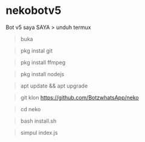 # nekobotv5
Bot v5
saya
SAYA > unduh termux

 > buka

 > pkg instal git

 > pkg install ffmpeg

 > pkg install nodejs

 > apt update && apt upgrade

 > git klon https://github.com/BotzwhatsApp/neko

 >  cd neko

 > bash install.sh

 > simpul index.js
